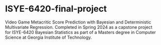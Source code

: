 # ISYE-6420-final-project
Video Game Metacritic Score Prediction with Bayesian and Deterministic Multivariate Regression. Completed in Spring 2024 as a capstone project for ISYE-6420 Bayesian Statistics as part of a Masters degree in Computer Science at Georgia Institute of Technology.
